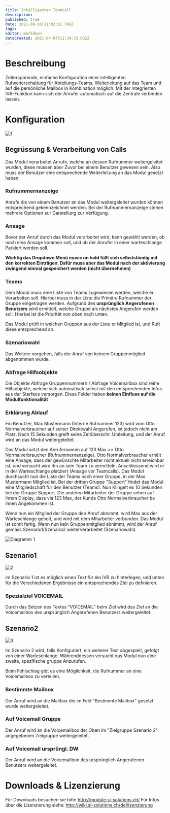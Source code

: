 ```yaml
---
title: Intelligenter Teamcall
description: 
published: true
date: 2021-08-16T11:02:01.798Z
tags: 
editor: markdown
dateCreated: 2021-04-07T11:34:33.932Z
---
```


# Beschreibung
Zeitersparende, einfache Konfiguration einer intelligenten Rufweiterschaltung für Abteilungs-Teams. Weiterleitung auf das Team und auf die persönliche Mailbox in Kombination möglich. Mit der integrierten IVR-Funktion kann sich der Anrufer automatisch auf die Zentrale verbinden lassen. 
# Konfiguration
![1](/uploads/intelligenter-teamcall/1.jpg "1")

## Begrüssung & Verarbeitung von Calls
Das Modul verarbeitet Anrufe, welche an dessen Rufnummer weitergeleitet wurden, diese müssen aber Zuvor bei einem Benutzer gewesen sein.
Also muss der Benutzer eine entsprechende Weiterleitung an das Modul gesetzt haben.

### Rufnummernanzeige
Anrufe die von einem Benutzer an das Modul weitergeleitet wurden können entsprechend gekennzeichnet werden. 
Bei der Rufnummernanzeige stehen mehrere Optionen zur Darstellung zur Verfügung.

### Ansage
Bevor der Anruf durch das Modul verarbeitet wird, kann gewählt werden, ob noch eine Ansage kommen soll, und ob der Anrufer in einer warteschlange Parkiert werden soll.

**Wichtig das Dropdown Menü music on hold füllt sich selbstständig mit den korrekten Einträgen. Dafür muss aber das Modul nach der aktivierung zwingend einmal gespeichert werden (nicht übernehmen)**

### Teams
Dem Modul muss eine Liste von Teams zugewiesen werden, welche er Verarbeiten soll. Hierbei muss in der Liste die Primäre Rufnummer der Gruppe eingetragen werden.
Aufgrund des **ursprünglich Angerufenen Benutzers** wird ermittelt, welche Gruppe als nächstes Angerufen werden soll. Hierbei ist die Priorität von oben nach unten.

Das Modul prüft in welchen Gruppen aus der Liste er Mitglied ist, und Ruft diese entsprechend an.

### Szenariowahl
Das Weitere vorgehen, falls der Anruf von keinem Gruppenmitglied abgenommen wurde.

### Abfrage Hilfsobjekte
Die Objekte Abfrage Gruppennummern / Abfrage Voicemailbox sind reine Hilfsobjekte, welche sich automatisch selbst mit den entsprechenden Infos aus der Starface versorgen. 
Diese Felder haben **keinen Einfluss auf die Modulfunktionalität**

### Erklärung Ablauf
Ein Benutzer, Max Mustermann (Interne Rufnummer 123) wird vom Otto Normalverbraucher auf seiner Direktwahl Angerufen, ist jedoch nicht am Platz.
Nach 15 Sekunden greift seine Zeitüberschr. Umleitung, und der Anruf wird an das Modul weitergeleitet.

Das Modul setzt den Anrufernamen auf 123 Max >> Otto Normalverbraucher (Rufnummernanzeige).
Otto Normalverbraucher erhält eine Ansage, dass der gewünschte Mitarbeiter nicht aktuell nicht erreichbar ist, und versucht wird ihn an sein Team zu vermitteln.  Anschliessend wird er in der Warteschlange platziert (Ansage vor Teamcalls).
Das Modul durchsucht nun die Liste der Teams nach einer Gruppe, in der Max Mustermann Mitglied ist. Bei der dritten Gruppe "Support" findet das Modul eine Mitgliedschaft für den Benutzer (Teams).
Nun Klingelt es 10 Sekunden bei der Gruppe Support. Die anderen Mitarbeiter der Gruppe sehen auf ihrem Display, dass via 123 Max, der Kunde Otto Normalverbraucher be ihnen Angekommen ist.

Wenn nun ein Mitglied der Gruppe den Anruf abnimmt, wird Max aus der Warteschlange geholt, und wird mit dem Mitarbeiter verbunden.  Das Modul ist somit fertig.
Wenn nun kein Gruppenmitglied abnimmt, wird der Anruf gemäss Szenario1/Szenario2 weiterverarbeitet (Szenariowahl).

![Diagramm 1](/uploads/intelligenter-teamcall/diagramm-1.png "Diagramm 1")

## Szenario1
![2](/uploads/intelligenter-teamcall/2.jpg "2")

Im Szenario 1 ist es möglich einen Text für ein IVR zu hinterlegen, und unten für die Verschiedenen Ergebnisse ein entsprechendes Ziel zu definieren.

### Spezialziel VOICEMAIL
Durch das Setzen des Textes "VOICEMAIL" beim Ziel wird das Ziel an die Voicemailbox des ursprünglich Angerufenen Benutzers weitergeleitet.

## Szenario2
![3](/uploads/intelligenter-teamcall/3.jpg "3")

Im Szenario 2 wird, falls Konfiguriert, ein weiterer Text abgespielt, gefolgt von einer Warteschlange.
Währenddessen versucht das Modul nun eine zweite, spezifische gruppe Anzurufen.

Beim Fehlschlag gibt es eine Möglichkeit, die Rufnummer an eine Voicemailbox zu verteilen.

### Bestimmte Mailbox
Der Anruf wird an die Mailbox die im Feld "Bestimmte Mailbox" gesetzt wurde weitergeleitet.

### Auf Voicemail Gruppe
Der Anruf wird an die Voicemailbox der Oben im "Zielgruppe Szenario 2" angegebenen Zielgruppe weitergeleitet.

### Auf Voicemail ursprüngl. DW
Der Anruf wird an die Voicemailbox des ursprünglich Angerufenen Benutzers weitergeleitet.

# Downloads & Lizenzierung
Für Downloads besuchen sie bitte http://module.si-solutions.ch/
Für Infos über die Lizenzierung siehe: http://wiki.si-solutions.ch/de/lizenzierung
